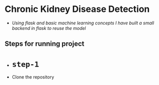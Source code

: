 # Chronic Kidney Disease Detection
 -  *Using flask and basic machine learning concepts I have built a small backend in flask to reuse the model*

## Steps for running project
 - # `step-1`
 - Clone the repository
```
